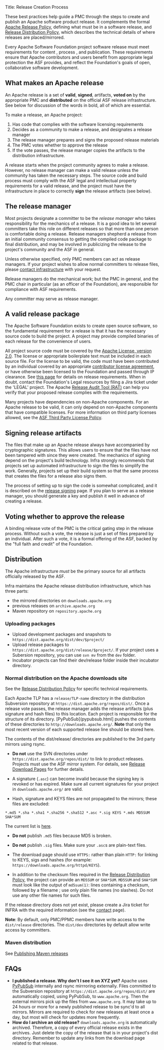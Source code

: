 Title: Release Creation Process

These best practices help guide a PMC through the steps to create and publish an Apache software product release. It complements the formal <a href="https://www.apache.org/legal/release-policy.html" target="_blank">Apache Release Policy</a>, defining what must be in a software release, and [Release Distribution Policy](release-distribution-policy.html), which describes the technical details of where releases are placed/mirrored.

Every Apache Software Foundation project software release must meet requirements for content , process , and publication. These requirements ensure that Apache contributors and users benefit from appropriate legal protection the ASF provides, and reflect the Foundation's goals of open, collaborative software development.

## What makes an Apache release ##

An Apache release is a set of **valid**, **signed**, artifacts, **voted on** by the appropriate PMC and **distributed** on the official ASF release infrastructure. See below for discussion of the words in bold, all of which are essential.

To make a release, an Apache project:

1. Has code that complies with the software licensing requirements
2. Decides as a community to make a release, and designates a release manager
3. The release manager prepares and signs the proposed release materials
4. The PMC votes whether to approve the release
5. If the vote passes, the release manager copies the artifacts to the distribution infrastructure.

A release starts when the project community agrees to make a release. However, no release manager can make a valid release unless the community has taken the necessary steps. The source code and build process must comply with the ASF legal and intellectual property requirements for a valid release, and the project must have the infrastructure in place to correctly **sign** the release artifacts (see below).

## The release manager ##

Most projects designate a committer to be the _release manager_ who takes responsibility for the mechanics of a release. It is a good idea to let several committers take this role on different releases so that more than one person is comfortable doing a release. Release managers shepherd a release from an initial community consensus to getting the compiled code package to final distribution, and may be involved in publicizing the release to the project's community and the ASF in general.

Unless otherwise specified, only PMC members can act as release managers. If your project wishes to allow normal committers to release files, please [contact infrastructure](contact.html) with your request.

Release managers do the mechanical work; but the PMC in general, and the PMC chair in particular (as an officer of the Foundation), are responsible for compliance with ASF requirements.

Any committer may serve as release manager.

## A valid release package ##

The Apache Software Foundation exists to create open source software, so the fundamental requirement for a release is that it has the necessary source code to build the project. A project may provide compiled binaries of each release for the convenience of users.

All project source code must be covered by the <a href="https://www.apache.org/licenses/LICENSE-2.0" target="_blank">Apache License, version 2.0</a>. The license or appropriate boilerplate text must be included in each source file. For the license to be valid, the code must have been contributed by an individual covered by an appropriate <a href="https://www.apache.org/licenses/contributor-agreements.html" target="_blank">contributor license agreement</a>, or have otherwise been licensed to the Foundation and passed through IP clearance. See <a href="https://www.apache.org/legal/release-policy.html" target="_blank">this page</a> for details on release requirements. When in doubt, contact the Foundation's Legal resources by filing a Jira ticket under the 'LEGAL' project. The Apache <a href="https://creadur.apache.org/rat/" target="_blank">Release Audit Tool (RAT)</a> can help you verify that your proposed release complies with the requirements.

Many projects have dependencies on non-Apache components. For an Apache release to be valid, it can only depend on non-Apache components that have compatible licenses. For more information on third party licenses allowed, see the <a href="https://www.apache.org/legal/resolved.html" target="_blank">ASF Third Party License Policy</a>.

## Signing release artifacts ##

The files that make up an Apache release always have accompanied by cryptographic signatures. This allows users to ensure that the files have not been tampered with since they were created. The mechanics of signing depend on the project's build technology. Infra strongly recommends that projects set up automated infrastructure to sign the files to simplify the work. Generally, projects set up their build system so that the same process that creates the files for a release also signs them.

The process of setting up to sign the code is somewhat complicated, and it is described on the [release signing](release-signing.html) page. If you plan to serve as a release manager, you should generate a key and publish it well in advance of creating a release.

## Voting whether to approve the release ##

A binding release vote of the PMC is the critical gating step in the release process. Without such a vote, the release is just a set of files prepared by an individual. After such a vote, it is a formal offering of the ASF, backed by the "full faith and credit" of the Foundation.

## Distribution ##

The Apache infrastructure _must_ be the primary source for all artifacts officially released by the ASF.

Infra maintains the Apache release distribution infrastructure, which has three parts:

- the mirrored directories on `downloads.apache.org`
- previous releases on `archive.apache.org`
- Maven repository on `repository.apache.org`

### Uploading packages ###

  - Upload development packages and snapshots to `https://dist.apache.org/dist/dev/$project/`
  - Upload release packages to `https://dist.apache.org/dist/release/$project/`. If your project uses a Subersion repository, you can use `svn mv` from the `dev` folder.
  - Incubator projects can find their dev/release folder inside their incubator directory.

### Normal distribution on the Apache downloads site ###

See the [Release Distribution Policy](release-distribution-policy.html) for specific technical requirements.

Each Apache TLP has a `release/TLP-name` directory in the distribution Subversion repository at `https://dist.apache.org/repos/dist/`. Once a release vote passes, the release manager adds the release artifacts (plus signature and hash files) to this location. Each project is responsible for the structure of its directory. [PyPubSub](pypubsub.html] pushes the contents of these directories to `http://downloads.apache.org/`. **Note** that only the most recent version of each supported release line should be stored here.

The contents of the dist/release/ directories are published to the 3rd party mirrors using rsync.

  - **Do not** use the SVN directories under `https://dist.apache.org/repos/dist/` to link to product releases. Projects must use the ASF mirror system. For details, see [Release Download Pages](release-download-pages.html) for further details.

  - A signature (`.asc`) can become invalid because the signing key is revoked or has expired. Make sure all current signatures for your project in `downloads.apache.org/` are valid.

  - Hash, signature and KEYS files are not propagated to the mirrors; these files are excluded:

`*.md5 *.sha *.sha1 *.sha256 *.sha512 *.asc *.sig KEYS *.mds MD5SUM SHA*SUM`

The current list is <a href="https://github.com/apache/infrastructure-puppet/blob/deployment/modules/rsync_mirror/manifests/init.pp" target="_blank">here</a>.

  - **Do not** publish `.md5` files because MD5 is broken.
  - **Do not** publish `.sig` files. Make sure your `.asc`s are plain-text files.
  - The download page should use `HTTPS:` rather than plain `HTTP:` for linking to KEYS, sigs and hashes (for example: `https://downloads.apache.org/httpd/KEYS`).

  - In addition to the checksum files required in the [Release Distribution Policy](release-distribution-policy.html), the project can provide an `MD5SUM` or `SHA*SUM`. `MD5SUM` and `SHA*SUM` must look like the output of `md5sum(1)`: lines containing a checksum, followed by a filename ; use only plain file names (no slashes). Do not use any other file names for such files.

If the release directory does not yet exist, please create a Jira ticket for INFRA with the required information (see the [contact](contact.html) page).

**Note**: By default, only PMC/PPMC members have write access to the `dist/release` directories. The `dist/dev` directories by default allow write access by committers.

### Maven distribution ###
See [Publishing Maven releases](maven-releases.html)

## FAQs ##

  - **I published a release. Why don't I see it on XYZ yet?** Apache uses [PyPubSub](pypubsub.html) internally and rsync mirrroring externally. Files committed to the Subversion repository at `https://dist.apache.org/repos/dist/` are automatically copied, using PyPubSub, to `www.apache.org`. Then the external mirrors pick up the files from `www.apache.org`. It may take up to 24 hours or more for a newly published release to be sync'd to all mirrors. Mirrors are required to check for new releases at least once a day, but most will check for updates more frequently.
  - **How do I archive an old release?** `downloads.apache.org` is automatically archived. Therefore, a copy of every official release exists in the archives. Just delete the copy of the release that is in your project's dist directory. Remember to update any links from the download page related to that release.

